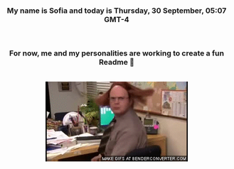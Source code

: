 


<div align="center">
<h3 >My name is Sofia and today is Thursday, 30 September, 05:07 GMT-4</h3><br>
<h3 >For now, me and my personalities are working to create a fun Readme 👋
</h3><br>
<img src='img/dwight.gif' alt='working...'/>
</div>
